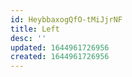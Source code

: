 ```yaml
---
id: HeybbaxogQfO-tMiJjrNF
title: Left
desc: ''
updated: 1644961726956
created: 1644961726956
---
```


